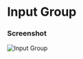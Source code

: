 # Input Group

### Screenshot

![Input Group](https://user-images.githubusercontent.com/19285811/70762571-f1a4f200-1d8b-11ea-9227-67540eeddf0f.png)
